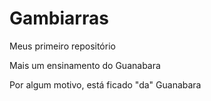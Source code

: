 # Gambiarras
 Meus primeiro repositório 

Mais um ensinamento do Guanabara

Por algum motivo, está ficado "da" Guanabara

